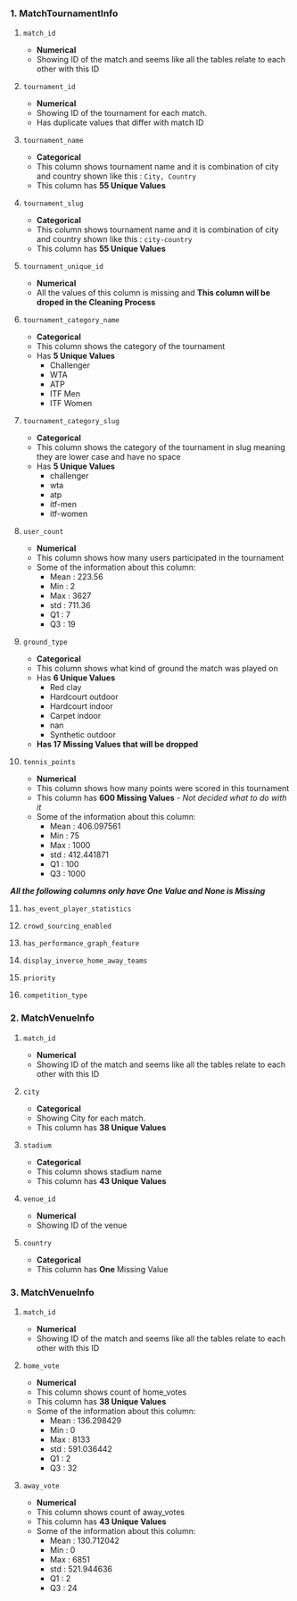 ### 1. MatchTournamentInfo

1. `match_id`
    * **Numerical**
    * Showing ID of the match and seems like all the tables relate to each other with this ID
    
2. `tournament_id`
    * **Numerical**
    * Showing ID of the tournament for each match. 
    * Has duplicate values that differ with match ID

3. `tournament_name`
    * **Categorical**
    * This column shows tournament name and it is combination of city and country shown like this : `City, Country`
    * This column has **55 Unique Values**
4. `tournament_slug`
    * **Categorical**
    * This column shows tournament name and it is combination of city and country shown like this : `city-country`
    * This column has **55 Unique Values**

5. `tournament_unique_id`
    * **Numerical**
    * All the values of this column is missing and **This column will be droped in the Cleaning Process**
6. `tournament_category_name`
    * **Categorical**
    * This column shows the category of the tournament
    * Has **5 Unique Values**
        * Challenger
        * WTA
        * ATP
        * ITF Men
        * ITF Women

7. `tournament_category_slug`
    * **Categorical**
    * This column shows the category of the tournament in slug meaning they are lower case and have no space
    * Has **5 Unique Values**
        * challenger
        * wta
        * atp
        * itf-men
        * itf-women

8. `user_count`
    * **Numerical**
    * This column shows how many users participated in the tournament
    * Some of the information about this column:
        * Mean : 223.56
        * Min : 2
        * Max : 3627
        * std : 711.36
        * Q1 : 7
        * Q3 : 19
        

9. `ground_type`
    * **Categorical**
    * This column shows what kind of ground the match was played on
    * Has **6 Unique Values**
        * Red clay
        * Hardcourt outdoor
        * Hardcourt indoor
        * Carpet indoor
        * nan
        * Synthetic outdoor
    * **Has 17 Missing Values that will be dropped**


10. `tennis_points`
    * **Numerical**
    * This column shows how many points were scored in this tournament
    * This column has **600 Missing Values** - *Not decided what to do with it*
    * Some of the information about this column:
        * Mean : 406.097561
        * Min : 75
        * Max : 1000
        * std : 412.441871
        * Q1 : 100
        * Q3 : 1000

***All the following columns only have **One** Value and **None** is Missing***

11. `has_event_player_statistics`

12. `crowd_sourcing_enabled`

13. `has_performance_graph_feature`

14. `display_inverse_home_away_teams`

15. `priority`

16. `competition_type`


### 2. MatchVenueInfo

1. `match_id`
    * **Numerical**
    * Showing ID of the match and seems like all the tables relate to each other with this ID
    
2. `city`
    * **Categorical**
    * Showing City for each match. 
    * This column has **38 Unique Values**

3. `stadium`
    * **Categorical**
    * This column shows stadium name
    * This column has **43 Unique Values**

4. `venue_id`
    * **Numerical**
    * Showing ID of the venue

5. `country`
    * **Categorical**
    * This column has **One** Missing Value


### 3. MatchVenueInfo

1. `match_id`
    * **Numerical**
    * Showing ID of the match and seems like all the tables relate to each other with this ID
    
2. `home_vote`
    * **Numerical**
    * This column shows count of home_votes
    * This column has **38 Unique Values**
    * Some of the information about this column:
        * Mean : 136.298429
        * Min : 0
        * Max : 8133
        * std : 591.036442
        * Q1 : 2
        * Q3 : 32

3. `away_vote`
    * **Numerical**
    * This column shows count of away_votes
    * This column has **43 Unique Values**
    * Some of the information about this column:
        * Mean : 130.712042
        * Min : 0
        * Max : 6851
        * std : 521.944636
        * Q1 : 2
        * Q3 : 24

